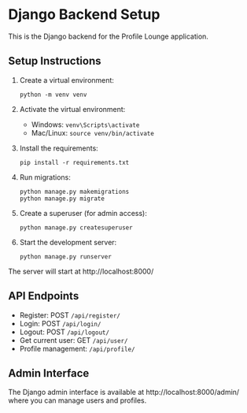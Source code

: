 
# Django Backend Setup

This is the Django backend for the Profile Lounge application.

## Setup Instructions

1. Create a virtual environment:
   ```
   python -m venv venv
   ```

2. Activate the virtual environment:
   - Windows: `venv\Scripts\activate`
   - Mac/Linux: `source venv/bin/activate`

3. Install the requirements:
   ```
   pip install -r requirements.txt
   ```

4. Run migrations:
   ```
   python manage.py makemigrations
   python manage.py migrate
   ```

5. Create a superuser (for admin access):
   ```
   python manage.py createsuperuser
   ```

6. Start the development server:
   ```
   python manage.py runserver
   ```

The server will start at http://localhost:8000/

## API Endpoints

- Register: POST `/api/register/`
- Login: POST `/api/login/`
- Logout: POST `/api/logout/`
- Get current user: GET `/api/user/`
- Profile management: `/api/profile/`

## Admin Interface

The Django admin interface is available at http://localhost:8000/admin/ where you can manage users and profiles.
